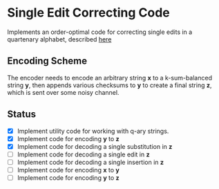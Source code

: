 # Single Edit Correcting Code

Implements an order-optimal code for correcting single edits in a quartenary alphabet, described [here](https://arxiv.org/pdf/1910.06501.pdf)

## Encoding Scheme

The encoder needs to encode an arbitrary string **x** to a k-sum-balanced string **y**, then appends various checksums to **y** to create a final string **z**, which is sent over some noisy channel.  

## Status

- [x] Implement utility code for working with q-ary strings. 
- [x] Implement code for encoding **y** to **z**
- [x] Implement code for decoding a single substitution in **z**
- [ ] Implement code for decoding a single edit in **z**
- [ ] Implement code for decoding a single insertion in **z**
- [ ] Implement code for encoding **x** to **y**
- [ ] Implement code for encoding **y** to **z** 
